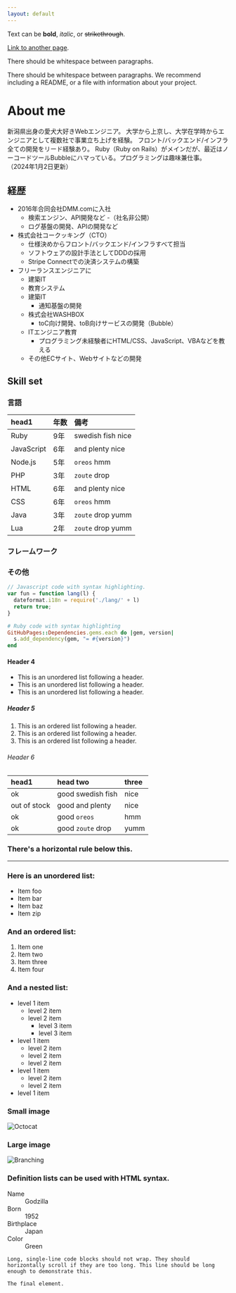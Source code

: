 ```yaml
---
layout: default
---
```


Text can be **bold**, _italic_, or ~~strikethrough~~.

[Link to another page](./another-page.html).

There should be whitespace between paragraphs.

There should be whitespace between paragraphs. We recommend including a README, or a file with information about your project.

# About me

新潟県出身の愛犬大好きWebエンジニア。
大学から上京し、大学在学時からエンジニアとして複数社で事業立ち上げを経験。
フロント/バックエンド/インフラ全ての開発をリード経験あり。
Ruby（Ruby on Rails）がメインだが、最近はノーコードツールBubbleにハマっている。プログラミングは趣味兼仕事。
（2024年1月2日更新）

## 経歴

- 2016年合同会社DMM.comに入社
  - 検索エンジン、API開発など
-（社名非公開） 
  - ログ基盤の開発、APIの開発など
- 株式会社コークッキング（CTO）
  - 仕様決めからフロント/バックエンド/インフラすべて担当
  - ソフトウェアの設計手法としてDDDの採用
  - Stripe Connectでの決済システムの構築
- フリーランスエンジニアに
  - 建築IT
  - 教育システム
  - 建築IT
    - 通知基盤の開発
  - 株式会社WASHBOX
    - toC向け開発、toB向けサービスの開発（Bubble）
  - ITエンジニア教育
    - プログラミング未経験者にHTML/CSS、JavaScript、VBAなどを教える   
  - その他ECサイト、Webサイトなどの開発

## Skill set

### 言語


| head1        |  年数 | 備考               |
|:-------------|:-----|:-------------------|
| Ruby         | 9年  |swedish fish  nice  |
| JavaScript   | 6年 |and plenty    nice  |
| Node.js      | 5年 |`oreos`       hmm   |
| PHP          | 3年 |`zoute` drop| yumm  |
| HTML         | 6年 |and plenty    nice  |
| CSS          | 6年 |`oreos`       hmm   |
| Java         | 3年 |`zoute` drop  yumm  |
| Lua          | 2年 |`zoute` drop  yumm  |

### フレームワーク

### その他



```js
// Javascript code with syntax highlighting.
var fun = function lang(l) {
  dateformat.i18n = require('./lang/' + l)
  return true;
}
```

```ruby
# Ruby code with syntax highlighting
GitHubPages::Dependencies.gems.each do |gem, version|
  s.add_dependency(gem, "= #{version}")
end
```

#### Header 4

*   This is an unordered list following a header.
*   This is an unordered list following a header.
*   This is an unordered list following a header.

##### Header 5

1.  This is an ordered list following a header.
2.  This is an ordered list following a header.
3.  This is an ordered list following a header.

###### Header 6

| head1        | head two          | three |
|:-------------|:------------------|:------|
| ok           | good swedish fish | nice  |
| out of stock | good and plenty   | nice  |
| ok           | good `oreos`      | hmm   |
| ok           | good `zoute` drop | yumm  |

### There's a horizontal rule below this.

* * *

### Here is an unordered list:

*   Item foo
*   Item bar
*   Item baz
*   Item zip

### And an ordered list:

1.  Item one
1.  Item two
1.  Item three
1.  Item four

### And a nested list:

- level 1 item
  - level 2 item
  - level 2 item
    - level 3 item
    - level 3 item
- level 1 item
  - level 2 item
  - level 2 item
  - level 2 item
- level 1 item
  - level 2 item
  - level 2 item
- level 1 item

### Small image

![Octocat](https://github.githubassets.com/images/icons/emoji/octocat.png)

### Large image

![Branching](https://guides.github.com/activities/hello-world/branching.png)


### Definition lists can be used with HTML syntax.

<dl>
<dt>Name</dt>
<dd>Godzilla</dd>
<dt>Born</dt>
<dd>1952</dd>
<dt>Birthplace</dt>
<dd>Japan</dd>
<dt>Color</dt>
<dd>Green</dd>
</dl>

```
Long, single-line code blocks should not wrap. They should horizontally scroll if they are too long. This line should be long enough to demonstrate this.
```

```
The final element.
```
